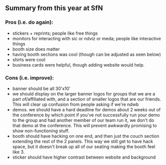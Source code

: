 ## Summary from this year at SfN

### Pros (i.e. do again):
- stickers + reprints; people like free things
- monitors for interacting with sic or ndviz or meda; people like interactive things
- booth size does matter
- having booth sections was cool (though can be adjusted as seen below)
- shirts were cool
- business cards were helpful, though adding website would help.

### Cons (i.e. improve):
- banner should be all 30'x10'
- we should display on the larger banner logos for groups that we are a part of/affiliated with, and a section of smaller logos that are our friends. This will clear up confusion from people asking if we're ndwb
- demos. we should have a hard deadline for demos about 2 weeks out of the conference by which point if you've not successfully run your demo to the group and had another member of our team run it, we don't do that demo at the conference. This will prevent awkwardly promising to show non-functioning stuff.
- booth should have hacking on one end, and then just the couch section extending the rest of the 2 panels. This way we still get to have  hack space, but it doesn't break up all of our seating making the booth feel like 3.
- sticker should have higher contrast between website and background
